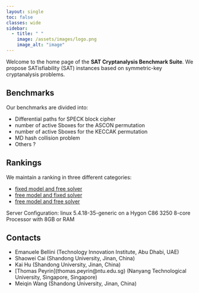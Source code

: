 ```yaml
---
layout: single
toc: false
classes: wide
sidebar:  
  - title: " "
    image: /assets/images/logo.png
    image_alt: "image"
---
```


Welcome to the home page of the **SAT Cryptanalysis Benchmark Suite**. We propose SATisfiability (SAT) instances based on symmetric-key cryptanalysis problems. 


## Benchmarks

Our benchmarks are divided into:
* Differential paths for SPECK block cipher
* number of active Sboxes for the ASCON permutation
* number of active Sboxes for the KECCAK permutation 
* MD hash collision problem
* Others ?


## Rankings

We maintain a ranking in three different categories:
* [fixed model and free solver](/fixedmodel_freesolver)
* [free model and fixed solver](/freedmodel_fixedsolver)
* [free model and free solver](/freedmodel_freesolver)

Server Configuration: linux 5.4.18-35-generic on a Hygon C86 3250 8-core Processor with 8GB or RAM


## Contacts

<ul>
<li>Emanuele Bellini (Technology Innovation Institute, Abu Dhabi, UAE)</li>
<li>Shaowei Cai (Shandong University, Jinan, China)</li>
<li>Kai Hu (Shandong University, Jinan, China)</li>
<li>[Thomas Peyrin](thomas.peyrin@ntu.edu.sg)  (Nanyang Technological University, Singapore, Singapore)</li>
<li>Meiqin Wang (Shandong University, Jinan, China)</li>
</ul>




